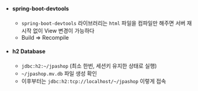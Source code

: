 ### 
- #### spring-boot-devtools
  - `spring-boot-devtools` 라이브러리는 `html` 파일을 컴파일만 해주면 서버 재시작 없이 View 변경이 가능하다
  - Build => Recompile

- #### h2 Database
  - `jdbc:h2:~/jpashop` (최소 한번, 세션키 유지한 상태로 실행)
  - `~/jpashop.mv.db` 파일 생성 확인
  - 이후부터는 `jdbc:h2:tcp://localhost/~/jpashop` 이렇게 접속 